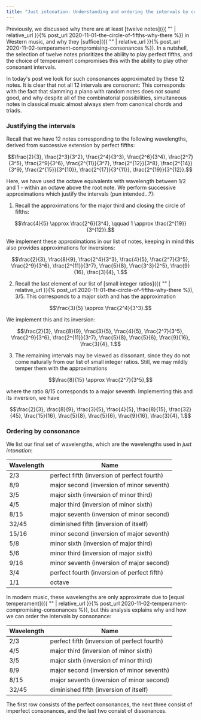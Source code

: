 ```yaml
---
title: "Just intonation: Understanding and ordering the intervals by consonance"
---
```


Previously, we discussed why there are at least [twelve notes]({{ "" | relative_url }}{% post_url 2020-11-01-the-circle-of-fifths-why-there %}) in Western music, and why they [suffice]({{ "" | relative_url }}{% post_url 2020-11-02-temperament-compromising-consonances %}). In a nutshell, the selection of twelve notes prioritizes the ability to play perfect fifths, and the choice of temperament compromises this with the ability to play other consonant intervals.

In today's post we look for such consonances approximated by these 12 notes. It is clear that not all 12 intervals are consonant: This corresponds with the fact that slamming a piano with random notes does not sound good, and why despite all of the combinatorial possibilities, simultaneous notes in classical music almost always stem from canonical chords and triads.

### Justifying the intervals

Recall that we have 12 notes corresponding to the following wavelengths, derived from successive extension by perfect fifths:

$$\frac{2}{3}, \frac{2^3}{3^2}, \frac{2^4}{3^3}, \frac{2^6}{3^4}, \frac{2^7}{3^5}, \frac{2^9}{3^6}, \frac{2^{11}}{3^7}, \frac{2^{12}}{3^8}, \frac{2^{14}}{3^9}, \frac{2^{15}}{3^{10}}, \frac{2^{17}}{3^{11}}, \frac{2^{19}}{3^{12}}.$$

Here, we have used the octave equivalents with wavelength between 1/2 and 1 - within an octave above the root note. We perform successive approximations which justify the intervals (pun intended...?):

1) Recall the approximations for the major third and closing the circle of fifths:

$$\frac{4}{5} \approx \frac{2^6}{3^4}, \qquad 1 \approx \frac{2^{19}}{3^{12}}.$$

We implement these approximations in our list of notes, keeping in mind this also provides approximations for inversions:

$$\frac{2}{3}, \frac{8}{9}, \frac{2^4}{3^3}, \frac{4}{5}, \frac{2^7}{3^5}, \frac{2^9}{3^6}, \frac{2^{11}}{3^7}, \frac{5}{8}, \frac{3^3}{2^5}, \frac{9}{16}, \frac{3}{4}, 1.$$

2) Recall the last element of our list of [small integer ratios]({{ "" | relative_url }}{% post_url 2020-11-01-the-circle-of-fifths-why-there %}), 3/5. This corresponds to a major sixth and has the approximation

$$\frac{3}{5} \approx \frac{2^4}{3^3}.$$

We implement this and its inversion:

$$\frac{2}{3}, \frac{8}{9}, \frac{3}{5}, \frac{4}{5}, \frac{2^7}{3^5}, \frac{2^9}{3^6}, \frac{2^{11}}{3^7}, \frac{5}{8}, \frac{5}{6}, \frac{9}{16}, \frac{3}{4}, 1.$$

3) The remaining intervals may be viewed as dissonant, since they do not come naturally from our list of small integer ratios. Still, we may mildly temper them with the approximations

$$\frac{8}{15} \approx \frac{2^7}{3^5},$$

where the ratio 8/15 corresponds to a major seventh. Implementing this and its inversion, we have

$$\frac{2}{3}, \frac{8}{9}, \frac{3}{5}, \frac{4}{5}, \frac{8}{15}, \frac{32}{45}, \frac{15}{16}, \frac{5}{8}, \frac{5}{6}, \frac{9}{16}, \frac{3}{4}, 1.$$

### Ordering by consonance

We list our final set of wavelengths, which are the wavelengths used in _just intonation_:

| Wavelength | Name |
| ------------- | ------------- |
| 2/3 | perfect fifth (inversion of perfect fourth) |
| 8/9 | major second (inversion of minor seventh)  |
| 3/5 | major sixth (inversion of minor third) |
| 4/5 | major third (inversion of minor sixth) |
| 8/15 | major seventh (inversion of minor second) |
| 32/45 | diminished fifth (inversion of itself) |
| 15/16 | minor second (inversion of major seventh) |
| 5/8 | minor sixth (inversion of major third) |
| 5/6 | minor third (inversion of major sixth) |
| 9/16 | minor seventh (inversion of major second) |
| 3/4 | perfect fourth (inversion of perfect fifth) |
| 1/1 | octave |

In modern music, these wavelengths are only approximate due to [equal temperament]({{ "" | relative_url }}{% post_url 2020-11-02-temperament-compromising-consonances %}), but this analysis explains why and how we can order the intervals by consonance:

| Wavelength | Name |
| ------------- | ------------- |
| 2/3 | perfect fifth (inversion of perfect fourth) |
| 4/5 | major third (inversion of minor sixth) |
| 3/5 | major sixth (inversion of minor third) |
| 8/9 | major second (inversion of minor seventh) |
| 8/15 | major seventh (inversion of minor second) |
| 32/45 | diminished fifth (inversion of itself) |

The first row consists of the perfect consonances, the next three consist of imperfect consonances, and the last two consist of dissonances. 


<div id="paper"></div>

<script>
abcjs.renderAbc("paper", "X:1\nK:D\nDDAA|BBA2|\n");
</script>
